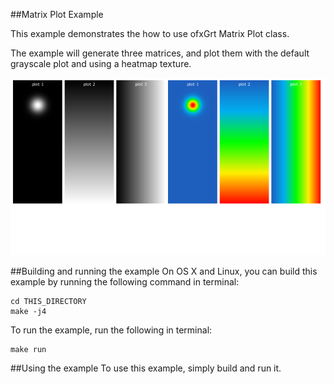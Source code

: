 ##Matrix Plot Example

This example demonstrates the how to use ofxGrt Matrix Plot class. 

The example will generate three matrices, and plot them with the default grayscale plot and using a heatmap texture.

![alt text](images/matrix_plot.png "Matrix Plot Example")

##Building and running the example
On OS X and Linux, you can build this example by running the following command in terminal:

````
cd THIS_DIRECTORY
make -j4
````

To run the example, run the following in terminal:

````
make run
````

##Using the example
To use this example, simply build and run it.